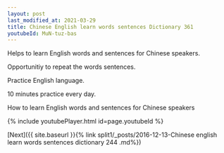 ```yaml
---
layout: post
last_modified_at: 2021-03-29
title: Chinese English learn words sentences Dictionary 361 
youtubeId: MuN-tuz-bas
---
```

 
 
Helps to learn English words and sentences for Chinese speakers.

Opportunitiy to repeat the words sentences. 

Practice English language. 
 
10 minutes practice every day. 
 
How to learn English words and sentences for Chinese speakers 
 
{% include youtubePlayer.html id=page.youtubeId %}
 
 
[Next]({{ site.baseurl }}{% link  split1/_posts/2016-12-13-Chinese english learn words sentences dictionary 244 .md%})
 
